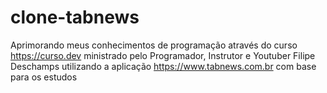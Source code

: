 # clone-tabnews
Aprimorando meus conhecimentos de programação através do curso https://curso.dev ministrado pelo  Programador, Instrutor e Youtuber Filipe Deschamps utilizando a aplicação https://www.tabnews.com.br com base para os estudos
